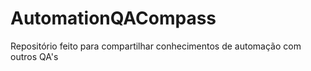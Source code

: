 # AutomationQACompass
Repositório feito para compartilhar conhecimentos de automação com outros QA's
